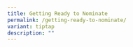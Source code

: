 ```yaml
---
title: Getting Ready to Nominate
permalink: /getting-ready-to-nominate/
variant: tiptap
description: ""
---
```

<p></p>